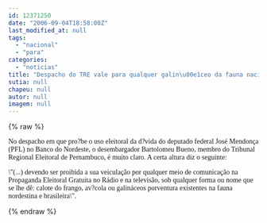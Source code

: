 ```yaml
---
id: 12371250
date: "2006-09-04T18:58:00Z"
last_modified_at: null
tags:
  - "nacional"
  - "para"
categories:
  - "noticias"
title: "Despacho do TRE vale para qualquer galin\u00e1ceo da fauna nacional"
sutia: null
chapeu: null
autor: null
imagem: null
---
```

{% raw %}
<p><P><FONT face=Verdana>No despacho em que pro?be o uso eleitoral da d?vida do deputado federal José Mendonça (PFL) no Banco do Nordeste, o desembargador Bartolomeu Bueno, membro do Tribunal Regional Eleitoral de Pernambuco, é muito claro. A certa altura diz o seguinte:</FONT></P></p>
<p><P><FONT face=Verdana>\"(...) devendo ser proibida a sua veiculação por qualquer meio de comunicação na Propaganda Eleitoral Gratuita no Rádio e na televisão, sob qualquer forma ou nome que se lhe dê: calote do frango, av?cola ou galináceos porventura existentes na fauna nordestina e brasileira\".</FONT></P> </p>
{% endraw %}